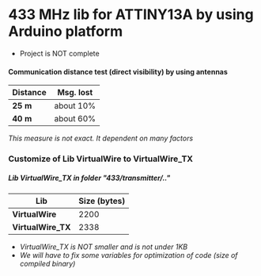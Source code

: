 # 433 MHz lib for ATTINY13A by using Arduino platform

- Project is NOT complete
&nbsp;

#### Communication distance test (direct visibility) by using antennas

| **Distance** | **Msg. lost** |
|--------------|---------------|
|   **25 m**   |  about 10%    |
|   **40 m**   |  about 60%    |

*This measure is not exact. It dependent on many factors*

### Customize of Lib VirtualWire to VirtualWire_TX
##### Lib VirtualWire_TX in folder "433/transmitter/.."

|       **Lib**     | **Size (bytes)** |
|-------------------|------------------|
|**VirtualWire**    |  2200    |
|**VirtualWire_TX** |  2338    |

- *VirtualWire_TX is NOT smaller and is not under 1KB*
- *We will have to fix some variables for optimization of code (size of compiled binary)*
